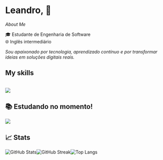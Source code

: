 # Leandro, 👋

 *About Me*

🎓 Estudante de Engenharia de Software  
🌐 Inglês intermediário  

*Sou apaixonado por tecnologia, aprendizado contínuo e por transformar ideias em soluções digitais reais.*

## My skills

<div style="display: inline_block"><br>
  <a href="https://skillicons.dev"   >
  <img src="https://skillicons.dev/icons?i=javascript,react,nodejs,tailwind,python,css,html" />
</a>
  <br />

## 📚 Estudando no momento!
 <a href="https://skillicons.dev"   >
  <img src="https://skillicons.dev/icons?i=typescript,next" />
</a>
  <br />

  ## 📈 Stats

<div style="display: flex;">
  <img src="https://github-readme-stats.vercel.app/api?username=Whofelisberto&show_icons=true&theme=radical&count_private=true" alt="GitHub Stats" />
  <img src="https://github-readme-streak-stats.herokuapp.com/?user=Whofelisberto&theme=radical" alt="GitHub Streak" />
  <img src="https://github-readme-stats.vercel.app/api/top-langs/?username=Whofelisberto&layout=compact&theme=radical" alt="Top Langs" />
</div>


</div>
